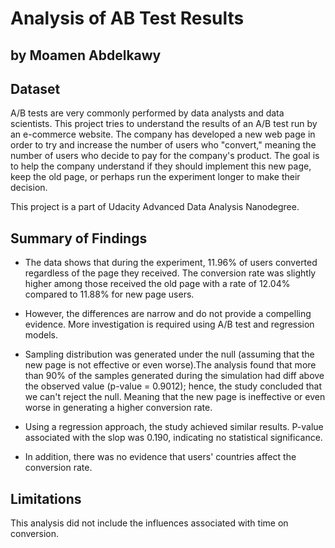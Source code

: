 #  Analysis of AB Test Results
## by Moamen Abdelkawy

## Dataset

A/B tests are very commonly performed by data analysts and data scientists. This project tries to understand the results of an A/B test run by an e-commerce website. The company has developed a new web page in order to try and increase the number of users who "convert," meaning the number of users who decide to pay for the company's product. The goal is to help the company understand if they should implement this new page, keep the old page, or perhaps run the experiment longer to make their decision.

This project is a part of Udacity Advanced Data Analysis Nanodegree.

## Summary of Findings

- The data shows that during the experiment, 11.96% of users converted regardless of the page they received. The conversion rate was slightly higher among those received the old page with a rate of 12.04% compared to 11.88% for new page users.

- However, the differences are narrow and do not provide a compelling evidence. More investigation is required using A/B test and regression models.

- Sampling distribution was generated under the null (assuming that the new page is not effective or even worse).The analysis found that more than 90% of the samples generated during the simulation had diff above the observed value (p-value = 0.9012); hence, the study concluded that we can't reject the null. Meaning that the new page is ineffective or even worse in generating a higher conversion rate.

- Using a regression approach, the study achieved similar results. P-value associated with the slop was 0.190, indicating no statistical significance. 

- In addition, there was no evidence that users' countries affect the conversion rate.

## Limitations
This analysis did not include the influences associated with time on conversion.

